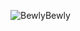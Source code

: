<!-- ![BewlyBewly](https://cdn.jsdelivr.net/gh/BewlyBewly/Imgs/logos/bewlybewly-vtuber-logo.png) -->
![BewlyBewly](https://github.com/user-attachments/assets/a660ebeb-b8cc-4143-a210-f26a75ae6072)

<!-- ## Hi there 👋 -->

<!--

**Here are some ideas to get you started:**

🙋‍♀️ A short introduction - what is your organization all about?
🌈 Contribution guidelines - how can the community get involved?
👩‍💻 Useful resources - where can the community find your docs? Is there anything else the community should know?
🍿 Fun facts - what does your team eat for breakfast?
🧙 Remember, you can do mighty things with the power of [Markdown](https://docs.github.com/github/writing-on-github/getting-started-with-writing-and-formatting-on-github/basic-writing-and-formatting-syntax)
-->
